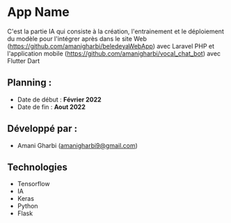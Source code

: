 # App Name

C'est la partie IA qui consiste à la création, l'entrainement et le déploiement du modèle pour l'intégrer après dans le site Web  (https://github.com/amanigharbi/beledeyaWebApp) avec Laravel PHP et l'application mobile (https://github.com/amanigharbi/vocal_chat_bot) avec Flutter Dart


## Planning :
- Date de début : **Février 2022**
- Date de fin : **Aout 2022**

## Développé par :
- Amani Gharbi (amanigharbi9@gmail.com)

## Technologies

- Tensorflow
- IA
- Keras
- Python
- Flask

